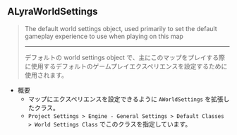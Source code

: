 ## ALyraWorldSettings

> The default world settings object, used primarily to set the default gameplay experience to use when playing on this map
> 
> ----
> デフォルトの world settings object で、主にこのマップをプレイする際に使用するデフォルトのゲームプレイエクスペリエンスを設定するために使用されます。

* 概要
	* マップにエクスペリエンスを設定できるように `AWorldSettings` を拡張したクラス。
	* `Project Settings > Engine - General Settings > Default Classes > World Settings Class` でこのクラスを指定しています。



<!--- ページ内のリンク --->

<!--- 自前の画像へのリンク --->

<!--- generated --->

